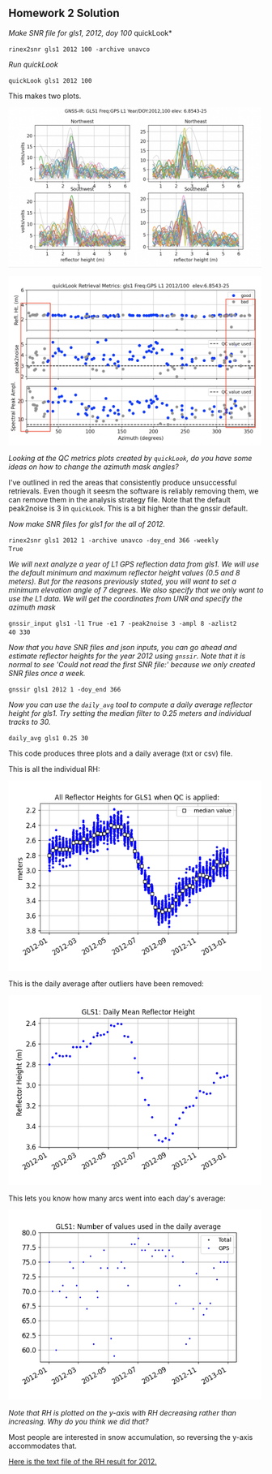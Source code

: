 ## Homework 2 Solution

*Make SNR file for gls1, 2012, doy 100*  quickLook*

<code>rinex2snr gls1 2012 100 -archive unavco </code>

*Run quickLook*

<code>quickLook gls1 2012 100</code>

This makes two plots.  

<img src="../_static/hw2_period.png" width="500">
<P>
<img src="../_static/hw2_summary.png" width="500">


*Looking at the QC metrics plots created by <code>quickLook</code>, do you have some ideas on how to change the azimuth mask angles?*

I've outlined in red the areas that consistently produce unsuccessful 
retrievals.  Even though it seesm the software is reliably removing them, we can remove 
them in the analysis strategy file. Note that the default 
peak2noise is 3 in <code>quickLook</code>. This is a bit higher than the gnssir default.

*Now make SNR files for gls1 for the all of 2012.*

<code>rinex2snr gls1 2012 1 -archive unavco -doy_end 366 -weekly True</code>

*We will next analyze a year of L1 GPS reflection data from gls1. We will use the default minimum and maximum 
reflector height values (0.5 and 8 meters). But for the reasons previously stated, you will want to 
set a minimum elevation angle of 7 degrees. We also specify that we only want to use the L1 data.  We will 
get the coordinates from UNR and specify the azimuth mask*

<code>gnssir_input gls1 -l1 True -e1 7 -peak2noise 3 -ampl 8 -azlist2 40 330</code>
    
*Now that you have SNR files and json inputs, you can go ahead and 
estimate reflector heights for the year 2012 using <code>gnssir</code>.
Note that it is normal to see 'Could not read the first SNR file:' because we 
only created SNR files once a week.*

<code>gnssir gls1 2012 1 -doy_end 366</code>

*Now you can use the <code>daily_avg</code> tool to compute a daily average reflector height for gls1. 
Try setting the median filter to 0.25 meters and individual tracks to 30.*

<code>daily_avg gls1 0.25 30</code>

This code produces three plots and a daily average (txt or csv) file. 

This is all the individual RH:

<img src="../_static/gls1-av.png" width="500">

This is the daily average after outliers have been removed:

<img src="../_static/gls1-av2.png" width="500">

This lets you know how many arcs went into each day's average:

<img src="../_static/gls1-av3.png" width="500">

*Note that RH is plotted on the y-axis with RH decreasing rather than increasing. Why do you think we did that?*

Most people are interested in snow accumulation, so reversing the y-axis accommodates that.

[Here is the text file of the RH result for 2012.](gls1_dailyRH.txt)

